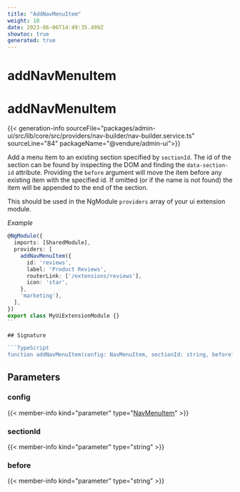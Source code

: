```yaml
---
title: "AddNavMenuItem"
weight: 10
date: 2023-06-06T14:49:35.499Z
showtoc: true
generated: true
---
```

<!-- This file was generated from the Vendure source. Do not modify. Instead, re-run the "docs:build" script -->

# addNavMenuItem
<div class="symbol">


# addNavMenuItem

{{< generation-info sourceFile="packages/admin-ui/src/lib/core/src/providers/nav-builder/nav-builder.service.ts" sourceLine="84" packageName="@vendure/admin-ui">}}

Add a menu item to an existing section specified by `sectionId`. The id of the section
can be found by inspecting the DOM and finding the `data-section-id` attribute.
Providing the `before` argument will move the item before any existing item with the specified id.
If omitted (or if the name is not found) the item will be appended to the
end of the section.

This should be used in the NgModule `providers` array of your ui extension module.

*Example*

```TypeScript
@NgModule({
  imports: [SharedModule],
  providers: [
    addNavMenuItem({
      id: 'reviews',
      label: 'Product Reviews',
      routerLink: ['/extensions/reviews'],
      icon: 'star',
    },
    'marketing'),
  ],
})
export class MyUiExtensionModule {}
``

## Signature

```TypeScript
function addNavMenuItem(config: NavMenuItem, sectionId: string, before?: string): Provider
```
## Parameters

### config

{{< member-info kind="parameter" type="<a href='/admin-ui-api/nav-menu/nav-menu-item#navmenuitem'>NavMenuItem</a>" >}}

### sectionId

{{< member-info kind="parameter" type="string" >}}

### before

{{< member-info kind="parameter" type="string" >}}

</div>
